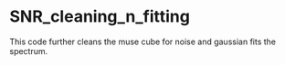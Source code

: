 # SNR_cleaning_n_fitting
This code further cleans the muse cube for noise and gaussian fits the spectrum.
